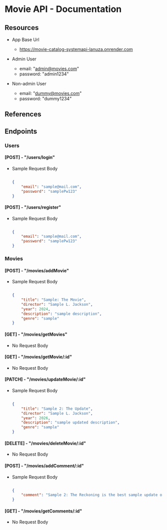# Movie API - Documentation

## Resources

- App Base Url
    - https://movie-catalog-systemapi-lanuza.onrender.com

- Admin User
    - email: "admin@movies.com"
    - password: "admin1234"

- Non-admin User
    - email: "dummy@movies.com"
    - password: "dummy1234"

## References

## Endpoints

### Users

#### [POST] - "/users/login"

- Sample Request Body

    ```json

    {
        "email": "sample@mail.com",
        "password": "samplePw123"
    }

    ```

#### [POST] - "/users/register"

- Sample Request Body

    ```json

    {
        "email": "sample@mail.com",
        "password": "samplePw123"
    }

    ```
      
### Movies

#### [POST] - "/movies/addMovie"

- Sample Request Body

    ```json

    {
        "title": "Sample: The Movie",
        "director": "Sample L. Jackson",
        "year": 2024,
        "description": "sample description",
        "genre": "sample"
    }

    ```

#### [GET] - "/movies/getMovies"

- No Request Body

#### [GET] - "/movies/getMovie/:id"

- No Request Body

#### [PATCH] - "/movies/updateMovie/:id"

- Sample Request Body

    ```json

    {
        "title": "Sample 2: The Update",
        "director": "Sample L. Jackson",
        "year": 2026,
        "description": "sample updated description",
        "genre": "sample"
    }

    ```

#### [DELETE] - "/movies/deleteMovie/:id"

- No Request Body

#### [POST] - "/movies/addComment/:id"

- Sample Request Body

    ```json

    {
        "comment": "Sample 2: The Reckoning is the best sample update of all time.",
    }

    ```
#### [GET] - "/movies/getComments/:id"

- No Request Body